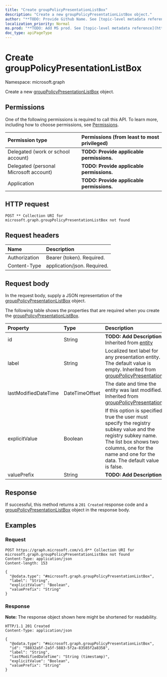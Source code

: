 ```yaml
---
title: "Create groupPolicyPresentationListBox"
description: "Create a new groupPolicyPresentationListBox object."
author: "**TODO: Provide Github Name. See [topic-level metadata reference](https://msgo.azurewebsites.net/add/document/guidelines/metadata.html#topic-level-metadata)**"
localization_priority: Normal
ms.prod: "**TODO: Add MS prod. See [topic-level metadata reference](https://msgo.azurewebsites.net/add/document/guidelines/metadata.html#topic-level-metadata)**"
doc_type: apiPageType
---
```


# Create groupPolicyPresentationListBox
Namespace: microsoft.graph



Create a new [groupPolicyPresentationListBox](../resources/grouppolicypresentationlistbox.md) object.

## Permissions
One of the following permissions is required to call this API. To learn more, including how to choose permissions, see [Permissions](/graph/permissions-reference).

|Permission type|Permissions (from least to most privileged)|
|:---|:---|
|Delegated (work or school account)|**TODO: Provide applicable permissions.**|
|Delegated (personal Microsoft account)|**TODO: Provide applicable permissions.**|
|Application|**TODO: Provide applicable permissions.**|

## HTTP request

<!-- {
  "blockType": "ignored"
}
-->
``` http
POST ** Collection URI for microsoft.graph.groupPolicyPresentationListBox not found
```

## Request headers
|Name|Description|
|:---|:---|
|Authorization|Bearer {token}. Required.|
|Content-Type|application/json. Required.|

## Request body
In the request body, supply a JSON representation of the [groupPolicyPresentationListBox](../resources/grouppolicypresentationlistbox.md) object.

The following table shows the properties that are required when you create the [groupPolicyPresentationListBox](../resources/grouppolicypresentationlistbox.md).

|Property|Type|Description|
|:---|:---|:---|
|id|String|**TODO: Add Description** Inherited from [entity](../resources/entity.md)|
|label|String|Localized text label for any presentation entity. The default value is empty. Inherited from [groupPolicyPresentation](../resources/grouppolicypresentation.md)|
|lastModifiedDateTime|DateTimeOffset|The date and time the entity was last modified. Inherited from [groupPolicyPresentation](../resources/grouppolicypresentation.md)|
|explicitValue|Boolean|If this option is specified true the user must specify the registry subkey value and the registry subkey name. The list box shows two columns, one for the name and one for the data. The default value is false.|
|valuePrefix|String|**TODO: Add Description**|



## Response

If successful, this method returns a `201 Created` response code and a [groupPolicyPresentationListBox](../resources/grouppolicypresentationlistbox.md) object in the response body.

## Examples

### Request
<!-- {
  "blockType": "request",
  "name": "create_grouppolicypresentationlistbox_from_"
}
-->
``` http
POST https://graph.microsoft.com/v1.0** Collection URI for microsoft.graph.groupPolicyPresentationListBox not found
Content-Type: application/json
Content-length: 153

{
  "@odata.type": "#microsoft.graph.groupPolicyPresentationListBox",
  "label": "String",
  "explicitValue": "Boolean",
  "valuePrefix": "String"
}
```


### Response
**Note:** The response object shown here might be shortened for readability.
<!-- {
  "blockType": "response",
  "truncated": true,
  "@odata.type": "microsoft.graph.groupPolicyPresentationListBox"
}
-->
``` http
HTTP/1.1 201 Created
Content-Type: application/json

{
  "@odata.type": "#microsoft.graph.groupPolicyPresentationListBox",
  "id": "58832a5f-2a5f-5883-5f2a-83585f2a8358",
  "label": "String",
  "lastModifiedDateTime": "String (timestamp)",
  "explicitValue": "Boolean",
  "valuePrefix": "String"
}
```


